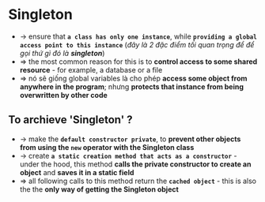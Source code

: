
# Singleton
* -> ensure that **`a class has only one instance`**, while **`providing a global access point to this instance`** (_đây là 2 đặc điểm tối quan trọng để để gọi thứ gì đó là **singleton**_)
* => the most common reason for this is to **control access to some shared resource** - for example, a database or a file
* => nó sẽ giống global variables là cho phép **access some object from anywhere in the program**; nhưng **protects that instance from being overwritten by other code**

## To archieve 'Singleton' ?
* -> make the **`default constructor private`**, to **prevent other objects from using the `new` operator with the Singleton class**
* -> create **`a static creation method that acts as a constructor`** - under the hood, this method **calls the private constructor to create an object** and **saves it in a static field**
* => all following calls to this method return the **`cached object`** - this is also the the **only way of getting the Singleton object**
